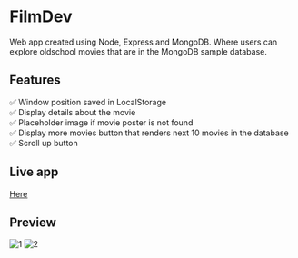 # FilmDev
Web app created using Node, Express and MongoDB. Where users can explore oldschool movies that are in the MongoDB sample database.

## Features

✅ Window position saved in LocalStorage <br/>
✅ Display details about the movie <br/>
✅ Placeholder image if movie poster is not found <br/>
✅ Display more movies button that renders next 10 movies in the database <br/>
✅ Scroll up button <br/>
 

## Live app

<a href = "https://safe-peak-53429.herokuapp.com/"/> Here </a>

## Preview

![1](https://user-images.githubusercontent.com/98167497/193288780-754d5958-3bbc-490f-b7e4-6c31e67ea1b0.png)
![2](https://user-images.githubusercontent.com/98167497/193288784-e597ef25-3bcf-4be4-bdc8-1b65467225de.png)

